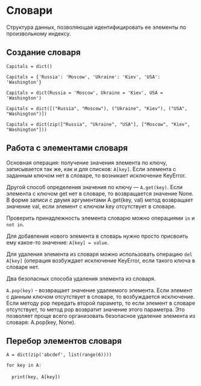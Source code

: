 # Словари

Структура данных, позволяющая идентифицировать ее элементы по произвольному индексу.

## Создание словаря

`Capitals = dict()`

`Capitals = {'Russia': 'Moscow', 'Ukraine': 'Kiev', 'USA': 'Washington'}`

`Capitals = dict(Russia = 'Moscow', Ukraine = 'Kiev', USA = 'Washington')`

`Capitals = dict([("Russia", "Moscow"), ("Ukraine", "Kiev"), ("USA", "Washington")])`

`Capitals = dict(zip(["Russia", "Ukraine", "USA"], ["Moscow", "Kiev", "Washington"]))`

## Работа с элементами словаря

Основная операция: получение значения элемента по ключу, записывается так же, как и для списков: `A[key]`. Если элемента с заданным ключом нет в словаре, то возникает исключение KeyError.

Другой способ определения значения по ключу — `A.get(key)`. Если элемента с ключом get нет в словаре, то возвращается значение None. В форме записи с двумя аргументами A.get(key, val) метод возвращает значение val, если элемент с ключом key отсутствует в словаре.

Проверить принадлежность элемента словарю можно операциями `in` и `not in`.

Для добавления нового элемента в словарь нужно просто присвоить ему какое-то значение: `A[key] = value`.

Для удаления элемента из словаря можно использовать операцию `del A[key]` (операция возбуждает исключение KeyError, если такого ключа в словаре нет. 

Два безопасных способа удаления элемента из словаря.

`A.pop(key)` - возвращает значение удаляемого элемента. Если элемент с данным ключом отсутствует в словаре, то возбуждается исключение. Если методу pop передать второй параметр, то если элемент в словаре отсутствует, то метод pop возвратит значение этого параметра. Это позволяет проще всего организовать безопасное удаление элемента из словаря: A.pop(key, None).

## Перебор элементов словаря

`A = dict(zip('abcdef', list(range(6))))`

`for key in A:`

&emsp;`print(key, A[key])`


